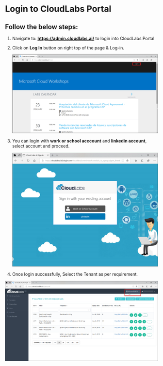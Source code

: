 # Login to CloudLabs Portal

## Follow the below steps:

1. Navigate to: **https://admin.cloudlabs.ai/** to login into CloudLabs Portal

2. Click on **Log In** button on right top of the page & Log-in.

   ![](images/imagelogin01.png)

3. You can login with **work or school acccount** and **linkedin account**, select account and proceed.

   ![](images/imagelogin2.png)

4. Once login successfully, Select the Tenant as per requirement.

  ![](images/imagelogin3.png)


